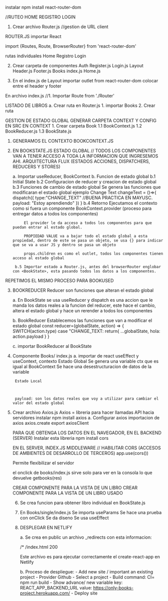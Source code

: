 instalar npm install react-router-dom

//RUTEO
HOME
REGISTRO
LOGIN


1. Crear archivo Router.js //gestion de URL client

ROUTER.JS
importar React

import {Routes, Route, BrowserRouter} from 'react-router-dom'

rutas individuales
Home
Registro
Login

2. Crear carpeta de componentes
Auth
    Register.js
    Login.js
Layout
    Header.js
    Footer.js
Books
    index.js
Home.js

3. En el index.js de Layout
importar outlet from react-router-dom
colocar entre el header y footer


En archivo index.js
 //1. Importar Route from './Router'


LISTADO DE LIBROS
a. Crear ruta en Router.js 
    1. importar Books
    2. Crear ruta

GESTION DE ESTADO GLOBAL
GENERAR CARPETA CONTEXT Y CONFIG EN SRC
EN CONTEXT
    1. Crear carpeta Book
        1.1 BookContext.js
        1.2 BookReducer.js
        1.3 BookState.js

1. GENERAMOS EL CONTEXTO BOOKCONTEXT.JS
2. EN BOOKSTATE.JS
    ESTADO GLOBAL // TODOS LOS COMPONENTES VAN A TENER ACCESO A TODA LA INFORMACION QUE INGRESEMOS AHI.
    ARQUITECTURA FLUX (ESTADOS ACCIONES, DISPATCHERS, REDUCERS Y STORES)

    a. Importar useReducer, BookContext
    b. Funcion de estado global
        b.1 Initial State
        b.2 Configuracion de reducer y creacion de estado global
        b.3 Funciones de cambio de estado global
        Se genera las funciones que modificaran el estado global ejemplo Change Text
        changeText = ()=>{
            dispatch({
                type:"CHANGE_TEXT" //BUENA PRACTICA EN MAYUSC.
                payload: "Estoy aprendiendo"
            })
        }
        b.4 Retorno
            Ejecutamos el contexto como si fuera un componente BookContext.provider (proceso para entregar datos a todos los componentes)
            
            El provider le da acceso a todos los componentes para que puedan entrar al estado global.
            
            PROPIEDAD VALUE va a bajar todo el estado global a esta propiedad, dentro de este se pasa un objeto, se usa {} para indicar que se va a usar JS y dentro se pasa un objeto

            props.children es como el outlet, todos los componentes tienen acceso al estado global

        b.5 Importar estado a Router.js, antes del browserRouter englobar con <BookState>, esta pasando todos los datos a los componentes.

REPETIMOS EL MISMO PROCESO PARA BOOKUSED


3. BOOKREDUCER
   Reducer son funciones que alteran el estado global

    a. En BookState se usa useReducer y dispatch es una accion que le manda los datos reales a la funcion del reducer, este hace el cambio, altera el estado global y hace un rerender a todos los componentes

    b. BookReducer
    Establecemos las funciones que van a modificar el estado global
    const reducer=(globalState, action) => { 
        SWITCH(action.type)
            case "CHANGE_TEXT:
            return{
                ...globalState,
                hola: action.payload
            }        }

    c. importar BookReducer al BookState

4. Componente Books/ index.js
    a. importar de react useEffect y useContext, contexto
        Estado Global
        Se genera una variable ctx que es igual al BookContext
        Se hace una desestructuracion de datos de la variable

        Estado Local



        payload: son los datos reales que voy a utilizar para cambiar el valor del estado global

5. Crear archivo Axios.js
    Axios = libreria para hacer llamadas API hacia servidores
    instalar npm install axios
    a. Configurar axios
        importacion de axios
        axios.create
        export axiosClient

    PARA QUE OBTENGA LOS DATOS EN EL NAVEGADOR, EN EL BACKEND (SERVER) Instalar esta libreria npm install cors

    EN EL SERVER, INDEX.JS MIDDLEWARE
    // HABILITAR CORS (ACCESOS DE AMBIENTES DE DESARROLLO DE TERCEROS)
   app.use(cors())
   
   Permite flexibilizar el servidor

   el onclick de books/index.js sirve solo para ver en la consola lo que devuelve getbooks(res)

   CREAR COMPONENTE PARA LA VISTA DE UN LIBRO
   CREAR COMPONENTE PARA LA VISTA DE UN LIBRO USADO

   6. Se crea funcion para obtener libro individual en BookState.js

   7. En Books/single/index.js
    Se importa useParams
    Se hace una prueba con onClick
    Se da diseno
    Se usa useEffect

    8. DESPLEGAR EN NETLIFY
    
        a. Se crea en public un archivo _redirects con esta informacion:
    
        /*  /index.html  200

        Este archivo es para ejecutar correctamente el create-react-app en Netlify

        b. Proceso de despliegue:
            - Add new site / important an existing project
            - Provider Github
            - Select a project
            - Build command: CI= npm run build
            - Show advance/ new variable
                key: REACT_APP_BACKEND_URL
                value: https://only-books-project.herokuapp.com/
            - Deploy site

   

        